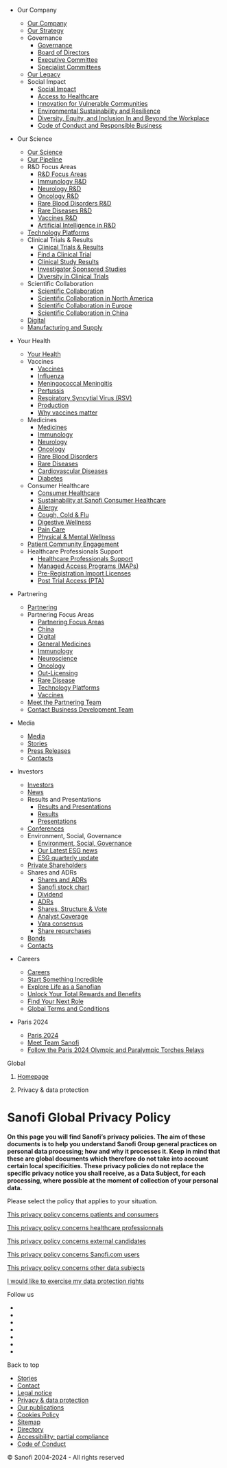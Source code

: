 [](https://www.sanofi.com/en "Back to the sanofi.com homepage")

* Our Company
    * [Our Company](https://www.sanofi.com/en/our-company)
    * [Our Strategy](https://www.sanofi.com/en/our-company/our-strategy)
    * Governance
        * [Governance](https://www.sanofi.com/en/our-company/governance)
        * [Board of Directors](https://www.sanofi.com/en/our-company/governance/board-of-directors)
        * [Executive Committee](https://www.sanofi.com/en/our-company/governance/executive-committee)
        * [Specialist Committees](https://www.sanofi.com/en/our-company/governance/specialist-committees)
    * [Our Legacy](https://www.sanofi.com/en/our-company/our-legacy)
    * Social Impact
        * [Social Impact](https://www.sanofi.com/en/our-company/social-impact)
        * [Access to Healthcare](https://www.sanofi.com/en/our-company/social-impact/access-to-healthcare)
        * [Innovation for Vulnerable Communities](https://www.sanofi.com/en/our-company/social-impact/innovation-for-vulnerable-communities)
        * [Environmental Sustainability and Resilience](https://www.sanofi.com/en/our-company/social-impact/environmental-sustainability-and-resilience)
        * [Diversity, Equity, and Inclusion In and Beyond the Workplace](https://www.sanofi.com/en/our-company/social-impact/diversity-equity-and-inclusion-in-and-beyond-the-workplace)
        * [Code of Conduct and Responsible Business](https://www.sanofi.com/en/our-company/social-impact/responsible-business-values)
* Our Science
    * [Our Science](https://www.sanofi.com/en/our-science)
    * [Our Pipeline](https://www.sanofi.com/en/our-science/our-pipeline)
    * R&D Focus Areas
        * [R&D Focus Areas](https://www.sanofi.com/en/our-science/rd-focus-areas)
        * [Immunology R&D](https://www.sanofi.com/en/our-science/rd-focus-areas/immunology-rd)
        * [Neurology R&D](https://www.sanofi.com/en/our-science/rd-focus-areas/neurology-rd)
        * [Oncology R&D](https://www.sanofi.com/en/our-science/rd-focus-areas/oncology-rd)
        * [Rare Blood Disorders R&D](https://www.sanofi.com/en/our-science/rd-focus-areas/rare-blood-disorders-rd)
        * [Rare Diseases R&D](https://www.sanofi.com/en/our-science/rd-focus-areas/rare-diseases-rd)
        * [Vaccines R&D](https://www.sanofi.com/en/our-science/rd-focus-areas/vaccines-rd)
        * [Artificial Intelligence in R&D](https://www.sanofi.com/en/our-science/rd-focus-areas/artificial-intelligence-rd)
    * [Technology Platforms](https://www.sanofi.com/en/our-science/technology-platforms)
    * Clinical Trials & Results
        * [Clinical Trials & Results](https://www.sanofi.com/en/our-science/clinical-trials-and-results)
        * [Find a Clinical Trial](https://www.sanofistudies.com/global/en/)
        * [Clinical Study Results](https://www.sanofi.com/en/our-science/clinical-trials-and-results/clinical-study-results)
        * [Investigator Sponsored Studies](https://www.sanofi.com/en/our-science/clinical-trials-and-results/investigator-sponsored-studies)
        * [Diversity in Clinical Trials](https://www.sanofi.com/en/our-science/clinical-trials-and-results/diversity-in-clinical-trials)
    * Scientific Collaboration
        * [Scientific Collaboration](https://www.sanofi.com/en/our-science/scientific-collaboration)
        * [Scientific Collaboration in North America](https://www.sanofi.com/en/our-science/scientific-collaboration/north-america)
        * [Scientific Collaboration in Europe](https://www.sanofi.com/en/our-science/scientific-collaboration/europe)
        * [Scientific Collaboration in China](https://www.sanofi.com/en/our-science/scientific-collaboration/china)
    * [Digital](https://www.sanofi.com/en/our-science/digital)
    * [Manufacturing and Supply](https://www.sanofi.com/en/our-science/manufacturing-and-supply)
* Your Health
    * [Your Health](https://www.sanofi.com/en/your-health)
    * Vaccines
        * [Vaccines](https://www.sanofi.com/en/your-health/vaccines)
        * [Influenza](https://www.sanofi.com/en/your-health/vaccines/influenza)
        * [Meningococcal Meningitis](https://www.sanofi.com/en/your-health/vaccines/meningococcal-meningitis)
        * [Pertussis](https://www.sanofi.com/en/your-health/vaccines/pertussis)
        * [Respiratory Syncytial Virus (RSV)](https://www.sanofi.com/en/your-health/vaccines/respiratory-syncytial-virus)
        * [Production](https://www.sanofi.com/en/your-health/vaccines/production)
        * [Why vaccines matter](https://www.sanofi.com/en/your-health/vaccines/why-vaccines-matter)
    * Medicines
        * [Medicines](https://www.sanofi.com/en/your-health/medicines)
        * [Immunology](https://www.sanofi.com/en/your-health/medicines/immunology)
        * [Neurology](https://www.sanofi.com/en/your-health/medicines/neurology)
        * [Oncology](https://www.sanofi.com/en/your-health/medicines/oncology)
        * [Rare Blood Disorders](https://www.sanofi.com/en/your-health/medicines/rare-blood-disorders)
        * [Rare Diseases](https://www.sanofi.com/en/your-health/medicines/rare-diseases)
        * [Cardiovascular Diseases](https://www.sanofi.com/en/your-health/medicines/cardiovascular-diseases)
        * [Diabetes](https://www.sanofi.com/en/your-health/medicines/diabetes)
    * Consumer Healthcare
        * [Consumer Healthcare](https://www.sanofi.com/en/your-health/consumer-healthcare)
        * [Sustainability at Sanofi Consumer Healthcare](https://www.sanofi.com/en/your-health/consumer-healthcare/sustainability-at-sanofi-consumer-healthcare)
        * [Allergy](https://www.sanofi.com/en/your-health/consumer-healthcare/allergy)
        * [Cough, Cold & Flu](https://www.sanofi.com/en/your-health/consumer-healthcare/cough-cold-and-flu)
        * [Digestive Wellness](https://www.sanofi.com/en/your-health/consumer-healthcare/digestive-wellness)
        * [Pain Care](https://www.sanofi.com/en/your-health/consumer-healthcare/pain-care)
        * [Physical & Mental Wellness](https://www.sanofi.com/en/your-health/consumer-healthcare/physical-and-mental-wellness)
    * [Patient Community Engagement](https://www.sanofi.com/en/your-health/patient-engagement)
    * Healthcare Professionals Support
        * [Healthcare Professionals Support](https://www.sanofi.com/en/your-health/healthcare-professional-support)
        * [Managed Access Programs (MAPs)](https://www.sanofi.com/en/your-health/healthcare-professional-support/sanofi-manage-access-program)
        * [Pre-Registration Import Licenses](https://www.sanofi.com/en/your-health/healthcare-professional-support/sanofi-preregistration-import-license)
        * [Post Trial Access (PTA)](https://www.sanofi.com/en/your-health/healthcare-professional-support/post-trial-access)
* Partnering
    * [Partnering](https://www.sanofi.com/en/partnering)
    * Partnering Focus Areas
        * [Partnering Focus Areas](https://www.sanofi.com/en/partnering/partnering-focus-areas)
        * [China](https://www.sanofi.com/en/partnering/partnering-focus-areas/china)
        * [Digital](https://www.sanofi.com/en/partnering/partnering-focus-areas/digital)
        * [General Medicines](https://www.sanofi.com/en/partnering/partnering-focus-areas/general-medicines)
        * [Immunology](https://www.sanofi.com/en/partnering/partnering-focus-areas/immunology)
        * [Neuroscience](https://www.sanofi.com/en/partnering/partnering-focus-areas/neuroscience)
        * [Oncology](https://www.sanofi.com/en/partnering/partnering-focus-areas/oncology)
        * [Out-Licensing](https://www.sanofi.com/en/partnering/partnering-focus-areas/out-licensing)
        * [Rare Disease](https://www.sanofi.com/en/partnering/partnering-focus-areas/rare-disease)
        * [Technology Platforms](https://www.sanofi.com/en/partnering/partnering-focus-areas/technology-platforms)
        * [Vaccines](https://www.sanofi.com/en/partnering/partnering-focus-areas/vaccines)
    * [Meet the Partnering Team](https://www.sanofi.com/en/partnering/meet-the-partnering-team)
    * [Contact Business Development Team](https://www.sanofi.com/en/partnering/contact-business-development-team)

* Media
    * [Media](https://www.sanofi.com/en/media-room)
    * [Stories](https://www.sanofi.com/en/magazine)
    * [Press Releases](https://www.sanofi.com/en/media-room/press-releases)
    * [Contacts](https://www.sanofi.com/en/media-room/contact)
* Investors
    * [Investors](https://www.sanofi.com/en/investors)
    * [News](https://www.sanofi.com/en/media-room/press-releases)
    * Results and Presentations
        * [Results and Presentations](https://www.sanofi.com/en/investors/financial-results-and-events)
        * [Results](https://www.sanofi.com/en/investors/financial-results-and-events/financial-results)
        * [Presentations](https://www.sanofi.com/en/investors/financial-results-and-events/investor-presentations)
    * [Conferences](https://www.sanofi.com/en/investors/broker-conferences)
    * Environment, Social, Governance
        * [Environment, Social, Governance](https://www.sanofi.com/en/investors/environment-social-governance)
        * [Our Latest ESG news](https://www.sanofi.com/en/investors/environment-social-governance/latest-news)
        * [ESG quarterly update](https://www.sanofi.com/en/investors/environment-social-governance/esg-quarterly-update)
    * [Private Shareholders](https://www.sanofi.com/en/investors/individual-shareholders)
    * Shares and ADRs
        * [Shares and ADRs](https://www.sanofi.com/en/investors/sanofi-share-and-adrs)
        * [Sanofi stock chart](https://www.sanofi.com/en/investors/sanofi-share-and-adrs/stock-chart)
        * [Dividend](https://www.sanofi.com/en/investors/sanofi-share-and-adrs/dividend)
        * [ADRs](https://www.sanofi.com/en/investors/sanofi-share-and-adrs/adrs)
        * [Shares, Structure & Vote](https://www.sanofi.com/en/investors/sanofi-share-and-adrs/shares-structure-vote)
        * [Analyst Coverage](https://www.sanofi.com/en/investors/sanofi-share-and-adrs/analyst-coverage)
        * [Vara consensus](https://www.sanofi.com/en/investors/sanofi-share-and-adrs/vara-consensus)
        * [Share repurchases](https://www.sanofi.com/en/investors/sanofi-share-and-adrs/share-repurchases)
    * [Bonds](https://www.sanofi.com/en/investors/bonds)
    * [Contacts](https://www.sanofi.com/en/investors/contacts)
* Careers
    * [Careers](https://www.sanofi.com/en/careers)
    * [Start Something Incredible](https://jobs.sanofi.com/en)
    * [Explore Life as a Sanofian](https://jobs.sanofi.com/en/people-and-culture)
    * [Unlock Your Total Rewards and Benefits](https://jobs.sanofi.com/en/rewards-and-benefits)
    * [Find Your Next Role](https://jobs.sanofi.com/en/search-jobs)
    * [Global Terms and Conditions](https://www.sanofi.com/en/careers/global-terms-and-conditions)
* Paris 2024
    * [Paris 2024](https://www.sanofi.com/en/paris-2024-partnership)
    * [Meet Team Sanofi](https://www.sanofi.com/en/paris-2024-partnership/team-sanofi-igniting-potential-inspiring-change)
    * [Follow the Paris 2024 Olympic and Paralympic Torches Relays](https://www.sanofi.com/en/paris-2024-partnership/torches-relays)

Global

1. [Homepage](https://www.sanofi.com/en)

3. Privacy & data protection

Sanofi Global Privacy Policy
============================

**On this page you will find Sanofi’s privacy policies. The aim of these documents is to help you understand Sanofi Group general practices on personal data processing; how and why it processes it. Keep in mind that these are global documents which therefore do not take into account certain local specificities. These privacy policies do not replace the specific privacy notice you shall receive, as a Data Subject, for each processing, where possible at the moment of collection of your personal data.**

Please select the policy that applies to your situation. 

[This privacy policy concerns patients and consumers](https://www.sanofi.com/en/privacy-and-data-protection/patients-and-consumers "Patients and consumers")

[This privacy policy concerns healthcare professionnals](https://www.sanofi.com/en/privacy-and-data-protection/healthcare-professionals "Healthcare professionals")

[This privacy policy concerns external candidates](https://www.sanofi.com/en/privacy-and-data-protection/external-candidates "External Candidates")

[This privacy policy concerns Sanofi.com users](https://www.sanofi.com/en/privacy-and-data-protection/sanofi-com-website "Sanofi.com website")

[This privacy policy concerns other data subjects](https://www.sanofi.com/en/privacy-and-data-protection/other-data-subjects "Other data subjects")

[I would like to exercise my data protection rights](https://www.sanofi.com/en/data-protection-contact "Data Protection Contact")

Follow us

* [](https://www.linkedin.com/company/sanofi "Sanofi on Linkedin")
* [](https://twitter.com/sanofi "Sanofi on Twitter")
* [](https://www.instagram.com/sanofi/ "Sanofi on Instagram")
* [](https://www.facebook.com/Sanofi "Sanofi on Facebook")
* [](https://www.tiktok.com/@sanofi "Sanofi on TikTok")
* [](https://www.youtube.com/user/sanofiaventisTVen "Sanofi on Youtube")
* [](https://www.sanofi.com/rss "Our RSS feed")

Back to top

* [Stories](https://www.sanofi.com/en/magazine)
* [Contact](https://www.sanofi.com/en/contact)
* [Legal notice](https://www.sanofi.com/en/legal-notice)
* [Privacy & data protection](https://www.sanofi.com/en/privacy-and-data-protection)
* [Our publications](https://www.sanofi.com/en/publications)
* [Cookies Policy](https://www.sanofi.com/en/data-privacy)
* [Sitemap](https://www.sanofi.com/en/sitemap)
* [Directory](https://www.sanofi.com/en/directory)
* [Accessibility: partial compliance](https://www.sanofi.com/en/accessibility-partial-compliance)
* [Code of Conduct](https://www.codeofconduct.sanofi/)

© Sanofi 2004-2024 - All rights reserved